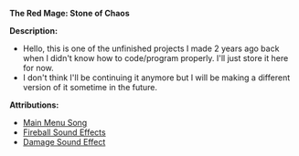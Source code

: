 **The Red Mage: Stone of Chaos**

**Description:**

- Hello, this is one of the unfinished projects I made 2 years ago back when
  I didn't know how to code/program properly. I'll just store it here for now.
- I don't think I'll be continuing it anymore but I will be making a different
  version of it sometime in the future.

**Attributions:**

- [Main Menu Song](https://freesound.org/people/Lemoncreme)
- [Fireball Sound Effects](https://freesound.org/people/LittleRobotSoundFactory/sounds/270332/)
- [Damage Sound Effect](https://freesound.org/people/LiamG_SFX/sounds/334234/)
